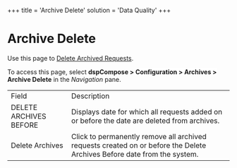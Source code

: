 +++
title = 'Archive Delete'
solution = 'Data Quality'
+++

# Archive Delete

<div class="use">

Use this page to [Delete Archived
Requests](../Use_Cases/Archive_Requests.htm#Delete_Archived_Requests).

</div>

To access this page, select <span style="font-weight: bold;">dspCompose
\>
</span><span style="background: #ffffff;font-weight: bold;">Configuration
\> Archives \> Archive Delete</span> in the *Navigation*
pane.

|                        |                                                                                                                         |
| ---------------------- | ----------------------------------------------------------------------------------------------------------------------- |
| Field                  | Description                                                                                                             |
| DELETE ARCHIVES BEFORE | Displays date for which all requests added on or before the date are deleted from archives.                             |
| Delete Archives        | Click to permanently remove all archived requests created on or before the Delete Archives Before date from the system. |
